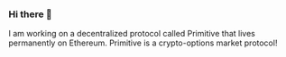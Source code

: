 ### Hi there 👋

I am working on a decentralized protocol called Primitive that lives permanently on Ethereum. Primitive is a crypto-options market protocol!
